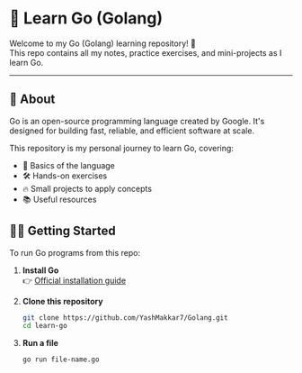 # 🐹 Learn Go (Golang)

Welcome to my Go (Golang) learning repository! 🚀  
This repo contains all my notes, practice exercises, and mini-projects as I learn Go.  

---

## 📖 About

Go is an open-source programming language created by Google. It's designed for building fast, reliable, and efficient software at scale.  

This repository is my personal journey to learn Go, covering:  
- 📌 Basics of the language  
- 🛠️ Hands-on exercises  
- 🔥 Small projects to apply concepts  
- 📚 Useful resources  

## 🏃‍♂️ Getting Started

To run Go programs from this repo:

1. **Install Go**  
   👉 [Official installation guide](https://go.dev/doc/install)

2. **Clone this repository**
   ```bash
   git clone https://github.com/YashMakkar7/Golang.git
   cd learn-go

3. **Run a file**
    ```bash
    go run file-name.go
